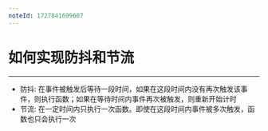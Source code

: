 ```yaml
---
noteId: 1727841699607
---
```



# 如何实现防抖和节流
---
- 防抖: 在事件被触发后等待一段时间，如果在这段时间内没有再次触发该事件，则执行函数；如果在等待时间内事件再次被触发，则重新开始计时
- 节流: 在一定时间内只执行一次函数。即使在这段时间内事件被多次触发，函数也只会执行一次